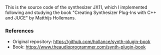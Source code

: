 This is the source code of the synthesizer JX11, which I implemented following and studying the book "Creating Synthesizer Plug-Ins with C++ and JUCE" by Matthijs Hollemans.

### References

- Original repository: https://github.com/hollance/synth-plugin-book
- Book: https://www.theaudioprogrammer.com/synth-plugin-book
